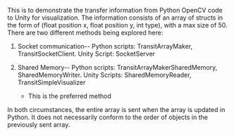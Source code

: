 This is to demonstrate the transfer information from Python OpenCV code to Unity for visualization.
The information consists of an array of structs in the form of (float position x, float position y, int type),
with a max size of 50.
There are two different methods being explored here:
1) Socket communication-- Python scripts: TransitArrayMaker, TransitSocketClient.
   Unity Script: SocketServer
   
3) Shared Memory--        Python scripts: TransitArrayMakerSharedMemory, SharedMemoryWriter.
   Unity Scripts: SharedMemoryReader, TransitSimpleVisualizer   
   * This is the preferred method
   
In both circumstances, the entire array is sent when the array is updated in Python. It does not necessarily conform 
to the order of objects in the previously sent array.
